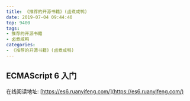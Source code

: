 ```yaml
---
title: 《推荐的开源书籍》(卤煮咸鸭)
date: 2019-07-04 09:44:40
top: 9400
tags: 
- 推荐的开源书籍
- 卤煮咸鸭
categories:
- 《推荐的开源书籍》(卤煮咸鸭)
---
```



## ECMAScript 6 入门

在线阅读地址: [https://es6.ruanyifeng.com/](https://es6.ruanyifeng.com/)



<!-- more -->







